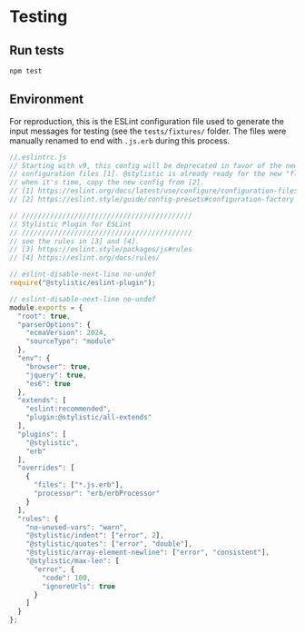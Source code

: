 # Testing


## Run tests

```sh
npm test
```


## Environment

For reproduction, this is the ESLint configuration file used to generate the input messages for testing (see the `tests/fixtures/` folder. The files were manually renamed to end with `.js.erb` during this process.

```js
//.eslintrc.js
// Starting with v9, this config will be deprecated in favor of the new
// configuration files [1]. @stylistic is already ready for the new "flat config",
// when it's time, copy the new config from [2].
// [1] https://eslint.org/docs/latest/use/configure/configuration-files-new
// [2] https://eslint.style/guide/config-presets#configuration-factory

// //////////////////////////////////////////
// Stylistic Plugin for ESLint
// //////////////////////////////////////////
// see the rules in [3] and [4].
// [3] https://eslint.style/packages/js#rules
// [4] https://eslint.org/docs/rules/

// eslint-disable-next-line no-undef
require("@stylistic/eslint-plugin");

// eslint-disable-next-line no-undef
module.exports = {
  "root": true,
  "parserOptions": {
    "ecmaVersion": 2024,
    "sourceType": "module"
  },
  "env": {
    "browser": true,
    "jquery": true,
    "es6": true
  },
  "extends": [
    "eslint:recommended",
    "plugin:@stylistic/all-extends"
  ],
  "plugins": [
    "@stylistic",
    "erb"
  ],
  "overrides": [
    {
      "files": ["*.js.erb"],
      "processor": "erb/erbProcessor"
    }
  ],
  "rules": {
    "no-unused-vars": "warn",
    "@stylistic/indent": ["error", 2],
    "@stylistic/quotes": ["error", "double"],
    "@stylistic/array-element-newline": ["error", "consistent"],
    "@stylistic/max-len": [
      "error", {
        "code": 100,
        "ignoreUrls": true
      }
    ]
  }
};
```